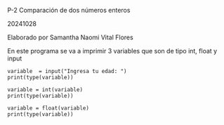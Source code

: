 P-2 Comparación de dos números enteros

20241028

Elaborado por Samantha Naomi Vital Flores

En este programa se va a imprimir 3 variables que son de tipo int, float y input
```
variable  = input("Ingresa tu edad: ")
print(type(variable))
```

```
variable = int(variable)
print(type(variable))
```
```
variable = float(variable)
print(type(variable))
```
